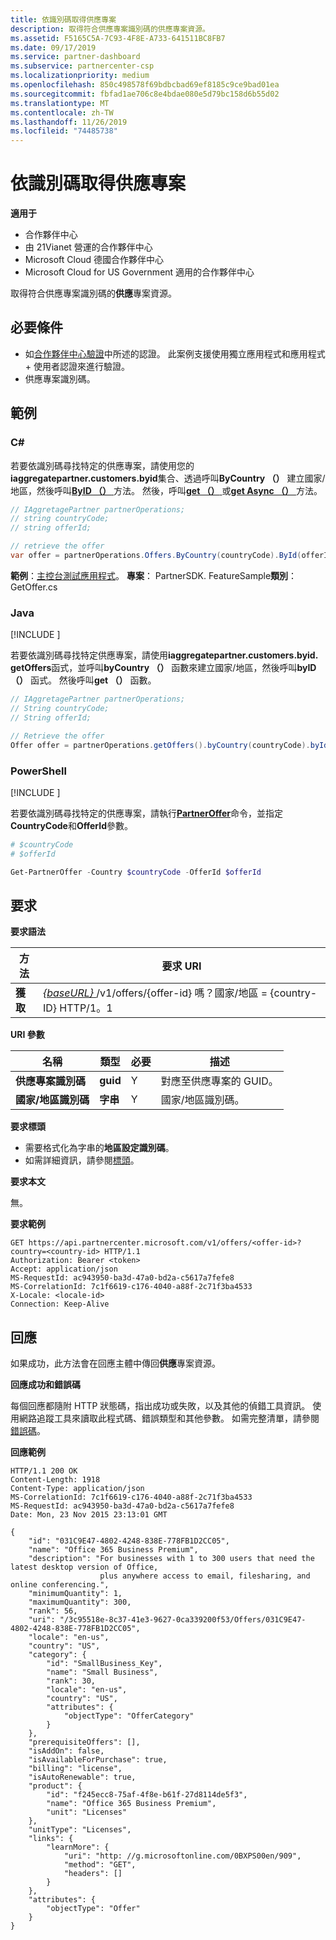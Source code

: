 ```yaml
---
title: 依識別碼取得供應專案
description: 取得符合供應專案識別碼的供應專案資源。
ms.assetid: F5165C5A-7C93-4F8E-A733-641511BC8FB7
ms.date: 09/17/2019
ms.service: partner-dashboard
ms.subservice: partnercenter-csp
ms.localizationpriority: medium
ms.openlocfilehash: 850c498578f69bdbcbad69ef8185c9ce9bad01ea
ms.sourcegitcommit: fbfad1ae706c8e4bdae080e5d79bc158d6b55d02
ms.translationtype: MT
ms.contentlocale: zh-TW
ms.lasthandoff: 11/26/2019
ms.locfileid: "74485738"
---
```

# <a name="get-an-offer-by-id"></a>依識別碼取得供應專案

**適用于**

- 合作夥伴中心
- 由 21Vianet 營運的合作夥伴中心
- Microsoft Cloud 德國合作夥伴中心
- Microsoft Cloud for US Government 適用的合作夥伴中心

取得符合供應專案識別碼的**供應**專案資源。

## <a name="span-idprerequisitesspan-idprerequisitesspan-idprerequisitesprerequisites"></a><span id="Prerequisites"/><span id="prerequisites"/><span id="PREREQUISITES"/>必要條件

- 如[合作夥伴中心驗證](partner-center-authentication.md)中所述的認證。 此案例支援使用獨立應用程式和應用程式 + 使用者認證來進行驗證。
- 供應專案識別碼。

## <a name="span-idexamplesspan-idexamplesspan-idexamplesexamples"></a><span id="Examples"/><span id="examples"><span id="EXAMPLES"/>範例

### <a name="c"></a>C#

若要依識別碼尋找特定的供應專案，請使用您的**iaggregatepartner.customers.byid**集合、透過呼叫**ByCountry （）** 建立國家/地區，然後呼叫[**ByID （）** ](https://docs.microsoft.com/dotnet/api/microsoft.store.partnercenter.offers.ioffercollection.byid)方法。 然後，呼叫[**get （）** ](https://docs.microsoft.com/dotnet/api/microsoft.store.partnercenter.offers.ioffercollection.get)或[**get Async （）** ](https://docs.microsoft.com/dotnet/api/microsoft.store.partnercenter.offers.ioffercollection.getasync)方法。

```csharp
// IAggretagePartner partnerOperations;
// string countryCode;
// string offerId;

// retrieve the offer 
var offer = partnerOperations.Offers.ByCountry(countryCode).ById(offerId).Get();
```

**範例**：[主控台測試應用程式](console-test-app.md)。 **專案**： PartnerSDK. FeatureSample**類別**： GetOffer.cs

### <a name="java"></a>Java

[!INCLUDE [<Partner Center Java SDK support details>](<../includes/java-sdk-support.md>)]

若要依識別碼尋找特定供應專案，請使用**iaggregatepartner.customers.byid. getOffers**函式，並呼叫**byCountry （）** 函數來建立國家/地區，然後呼叫**byID （）** 函式。 然後呼叫**get （）** 函數。

```java
// IAggretagePartner partnerOperations;
// String countryCode;
// String offerId;

// Retrieve the offer
Offer offer = partnerOperations.getOffers().byCountry(countryCode).byId(offerId).get();
```

### <a name="powershell"></a>PowerShell

[!INCLUDE [<Partner Center PowerShell module support details>](<../includes/powershell-module-support.md>)]

若要依識別碼尋找特定的供應專案，請執行[**PartnerOffer**](https://github.com/Microsoft/Partner-Center-PowerShell/blob/master/docs/help/Get-PartnerOffer.md)命令，並指定**CountryCode**和**OfferId**參數。

```powershell
# $countryCode
# $offerId

Get-PartnerOffer -Country $countryCode -OfferId $offerId
```

## <a name="span-idrequestspan-idrequestspan-idrequestrequest"></a><span id="Request"/><span id="request"/><span id="REQUEST"/>要求

**要求語法**

| 方法  | 要求 URI                                                                                    |
|---------|------------------------------------------------------------------------------------------------|
| **獲取** | [ *{baseURL}* ](partner-center-rest-urls.md)/v1/offers/{offer-id} 嗎？國家/地區 = {country-ID} HTTP/1。1 |

**URI 參數**

| 名稱           | 類型       | 必要 | 描述                           |
|----------------|------------|----------|---------------------------------------|
| **供應專案識別碼**   | **guid**   | Y        | 對應至供應專案的 GUID。 |
| **國家/地區識別碼** | **字串** | Y        | 國家/地區識別碼。                |

**要求標頭**

- 需要格式化為字串的**地區設定識別碼**。
- 如需詳細資訊，請參閱[標頭](headers.md)。

**要求本文**

無。

**要求範例**

```http
GET https://api.partnercenter.microsoft.com/v1/offers/<offer-id>?country=<country-id> HTTP/1.1
Authorization: Bearer <token>
Accept: application/json
MS-RequestId: ac943950-ba3d-47a0-bd2a-c5617a7fefe8
MS-CorrelationId: 7c1f6619-c176-4040-a88f-2c71f3ba4533
X-Locale: <locale-id>
Connection: Keep-Alive
```

## <a name="span-idresponsespan-idresponsespan-idresponseresponse"></a><span id="Response"/><span id="response"/><span id="RESPONSE"/>回應

如果成功，此方法會在回應主體中傳回**供應**專案資源。

**回應成功和錯誤碼**

每個回應都隨附 HTTP 狀態碼，指出成功或失敗，以及其他的偵錯工具資訊。 使用網路追蹤工具來讀取此程式碼、錯誤類型和其他參數。 如需完整清單，請參閱[錯誤碼](error-codes.md)。

**回應範例**

```http
HTTP/1.1 200 OK
Content-Length: 1918
Content-Type: application/json
MS-CorrelationId: 7c1f6619-c176-4040-a88f-2c71f3ba4533
MS-RequestId: ac943950-ba3d-47a0-bd2a-c5617a7fefe8
Date: Mon, 23 Nov 2015 23:13:01 GMT

{
    "id": "031C9E47-4802-4248-838E-778FB1D2CC05",
    "name": "Office 365 Business Premium",
    "description": "For businesses with 1 to 300 users that need the latest desktop version of Office,
                    plus anywhere access to email, filesharing, and online conferencing.",
    "minimumQuantity": 1,
    "maximumQuantity": 300,
    "rank": 56,
    "uri": "/3c95518e-8c37-41e3-9627-0ca339200f53/Offers/031C9E47-4802-4248-838E-778FB1D2CC05",
    "locale": "en-us",
    "country": "US",
    "category": {
        "id": "SmallBusiness_Key",
        "name": "Small Business",
        "rank": 30,
        "locale": "en-us",
        "country": "US",
        "attributes": {
            "objectType": "OfferCategory"
        }
    },
    "prerequisiteOffers": [],
    "isAddOn": false,
    "isAvailableForPurchase": true,
    "billing": "license",
    "isAutoRenewable": true,
    "product": {
        "id": "f245ecc8-75af-4f8e-b61f-27d8114de5f3",
        "name": "Office 365 Business Premium",
        "unit": "Licenses"
    },
    "unitType": "Licenses",
    "links": {
        "learnMore": {
            "uri": "http: //g.microsoftonline.com/0BXPS00en/909",
            "method": "GET",
            "headers": []
        }
    },
    "attributes": {
        "objectType": "Offer"
    }
}
```